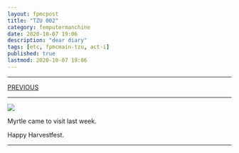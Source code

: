 ```yaml
---
layout: fpmcpost
title: "TZU 002"
category: femputermanchine
date: 2020-10-07 19:06
description: "dear diary"
tags: [etc, fpmcmain-tzu, act-i]
published: true
lastmod: 2020-10-07 19:06
---
```

[//]: # ( 10/07/20  -added)

*****

<span class="fpmc-nav-prev"><a href="{{ 'tzu-i' | prepend: site.baseurl }}">PREVIOUS</a>

*****

<img src="{{ site.url }}/assets/img/IMG_20201007_133430557.jpg" />


Myrtle came to visit last week.

Happy Harvestfest.

*****
